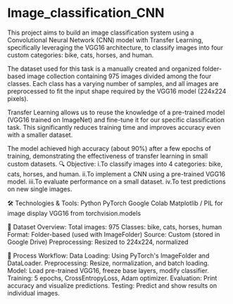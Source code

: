 # Image_classification_CNN
This project aims to build an image classification system using a Convolutional Neural Network (CNN) model with Transfer Learning, specifically leveraging the VGG16 architecture, to classify images into four custom categories: bike, cats, horses, and human.

The dataset used for this task is a manually created and organized folder-based image collection containing 975 images divided among the four classes. Each class has a varying number of samples, and all images are preprocessed to fit the input shape required by the VGG16 model (224x224 pixels).

Transfer Learning allows us to reuse the knowledge of a pre-trained model (VGG16 trained on ImageNet) and fine-tune it for our specific classification task. This significantly reduces training time and improves accuracy even with a smaller dataset.

The model achieved high accuracy (about 90%) after a few epochs of training, demonstrating the effectiveness of transfer learning in small custom datasets.
🔍 Objective:
i.To classify images into 4 categories: bike, cats, horses, and human.
ii.To implement a CNN using a pre-trained VGG16 model.
iii.To evaluate performance on a small dataset.
iv.To test predictions on new single images.

🛠 Technologies & Tools:
Python
PyTorch
Google Colab
Matplotlib / PIL for image display
VGG16 from torchvision.models

📂 Dataset Overview:
Total images: 975
Classes: bike, cats, horses, human
Format: Folder-based (used with ImageFolder)
Source: Custom (stored in Google Drive)
Preprocessing: Resized to 224x224, normalized

🔁 Process Workflow:
Data Loading: Using PyTorch's ImageFolder and DataLoader.
Preprocessing: Resize, normalization, and batch loading.
Model: Load pre-trained VGG16, freeze base layers, modify classifier.
Training: 5 epochs, CrossEntropyLoss, Adam optimizer.
Evaluation: Print accuracy and visualize predictions.
Testing: Predict and show results on individual images.
